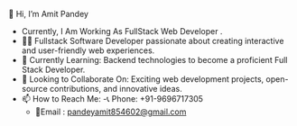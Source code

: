  

  👋 Hi, I’m Amit Pandey  
  - Currently, I Am  Working As FullStack Web Developer .
- 👨‍💻 Fullstack Software Developer passionate about creating interactive and user-friendly web experiences.  
- 🌱 Currently Learning: Backend technologies to become a proficient Full Stack Developer.  
- 🤝 Looking to Collaborate On: Exciting web development projects, open-source contributions, and innovative ideas.  
- 📫 How to Reach Me:
   -📞 Phone: +91-9696717305
   - 📧Email : pandeyamit854602@gmail.com 
 


